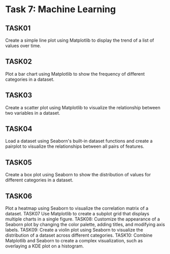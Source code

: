 # Task 7: Machine Learning
## TASK01
Create a simple line plot using Matplotlib to display the trend of a list of values over time.
## TASK02
Plot a bar chart using Matplotlib to show the frequency of different categories in a dataset.
## TASK03
Create a scatter plot using Matplotlib to visualize the relationship between two variables in a dataset.
## TASK04
Load a dataset using Seaborn's built-in dataset functions and create a pairplot to visualize the relationships between all pairs of features.
## TASK05
Create a box plot using Seaborn to show the distribution of values for different categories in a dataset.
## TASK06
Plot a heatmap using Seaborn to visualize the correlation matrix of a dataset.
TASK07
Use Matplotlib to create a subplot grid that displays multiple charts in a single figure.
TASK08: Customize the appearance of a Seaborn plot by changing the color palette, adding titles, and modifying axis labels.
TASK09: Create a violin plot using Seaborn to visualize the distribution of a dataset across different categories.
TASK10: Combine Matplotlib and Seaborn to create a complex visualization, such as overlaying a KDE plot on a histogram.

